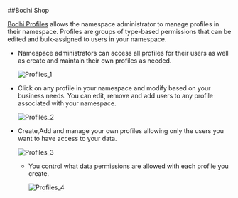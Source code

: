##Bodhi Shop

[Bodhi Profiles](https://tools.bodhi.space/profiles) allows the namespace administrator to manage profiles in their namespace. Profiles are groups of type-based permissions that can be edited and bulk-assigned to users in your namespace.

- Namespace administrators can access all profiles for their users as well as create and maintain their own profiles as needed.

	![Profiles_1](/imagesProfiles_1.png?raw=true "")

- Click on any profile in your namespace and modify based on your business needs.  You can edit, remove and add users to any profile associated with your namespace.

	![Profiles_2](/imagesProfiles_2.png?raw=true "")
	
- Create,Add and manage your own profiles allowing only the users you want to have access to your data.

	![Profiles_3](/imagesProfiles_3.png?raw=true "")
	
	- You control what data permissions are allowed with each profile you create.
	
		![Profiles_4](/imagesProfiles_4.png?raw=true "")
